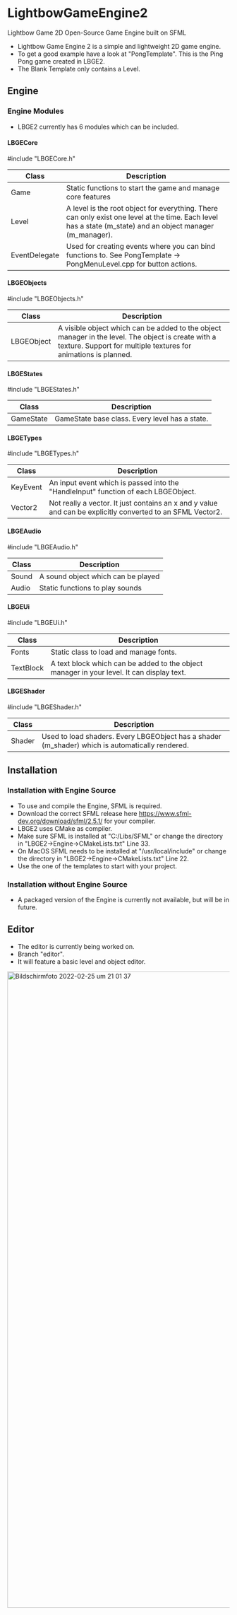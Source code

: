 # LightbowGameEngine2
Lightbow Game 2D Open-Source Game Engine built on SFML

- Lightbow Game Engine 2 is a simple and lightweight 2D game engine.
- To get a good example have a look at "PongTemplate". This is the Ping Pong game created in LBGE2. 
- The Blank Template only contains a Level.

## Engine

### Engine Modules

- LBGE2 currently has 6 modules which can be included.

#### LBGECore

#include "LBGECore.h"

| Class         | Description                                                  |
| ------------- | ------------------------------------------------------------ |
| Game          | Static functions to start the game and manage core features  |
| Level         | A level is the root object for everything. There can only exist one level at the time. Each level has a state (m_state) and an object manager (m_manager). |
| EventDelegate | Used for creating events where you can bind functions to. See PongTemplate -> PongMenuLevel.cpp for button actions. |

#### LBGEObjects

#include "LBGEObjects.h"

| Class      | Description                                                  |
| ---------- | ------------------------------------------------------------ |
| LBGEObject | A visible object which can be added to the object manager in the level. The object is create with a texture. Support for multiple textures for animations is planned. |

#### LBGEStates

#include "LBGEStates.h"

| Class     | Description                                    |
| --------- | ---------------------------------------------- |
| GameState | GameState base class. Every level has a state. |

#### LBGETypes

#include "LBGETypes.h"

| Class    | Description                                                  |
| -------- | ------------------------------------------------------------ |
| KeyEvent | An input event which is passed into the "HandleInput" function of each LBGEObject. |
| Vector2  | Not really a vector. It just contains an x and y value and can be explicitly converted to an SFML Vector2. |

#### LBGEAudio

#include "LBGEAudio.h"

| Class | Description                        |
| ----- | ---------------------------------- |
| Sound | A sound object which can be played |
| Audio | Static functions to play sounds    |

#### LBGEUi

#include "LBGEUi.h"

| Class     | Description                                                  |
| --------- | ------------------------------------------------------------ |
| Fonts     | Static class to load and manage fonts.                       |
| TextBlock | A text block which can be added to the object manager in your level. It can display text. |

#### LBGEShader

#include "LBGEShader.h"

| Class  | Description                                                  |
| ------ | ------------------------------------------------------------ |
| Shader | Used to load shaders. Every LBGEObject has a shader (m_shader) which is automatically rendered. |

## Installation

### Installation with Engine Source

- To use and compile the Engine, SFML is required. 
- Download the correct SFML release here https://www.sfml-dev.org/download/sfml/2.5.1/ for your compiler.
- LBGE2 uses CMake as compiler.
- Make sure SFML is installed at "C:/Libs/SFML" or change the directory in "LBGE2->Engine->CMakeLists.txt" Line 33.
- On MacOS SFML needs to be installed at "/usr/local/include" or change the directory in "LBGE2->Engine->CMakeLists.txt" Line 22.
- Use the one of the templates to start with your project.

### Installation without Engine Source

- A packaged version of the Engine is currently not available, but will be in future.

## Editor

- The editor is currently being worked on.
- Branch "editor".
- It will feature a basic level and object editor.

<img width="1440" alt="Bildschirmfoto 2022-02-25 um 21 01 37" src="https://user-images.githubusercontent.com/45181484/155787826-989de926-01b0-4645-ad8f-a95393a7542b.png">

